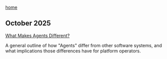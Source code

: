 [home](https://github.com/usize)

## October 2025

[What Makes Agents Different?](2025/october/what-makes-agents-different.md)

A general outline of how "Agents" differ from other software systems, and what implications those differences have for platform operators.

